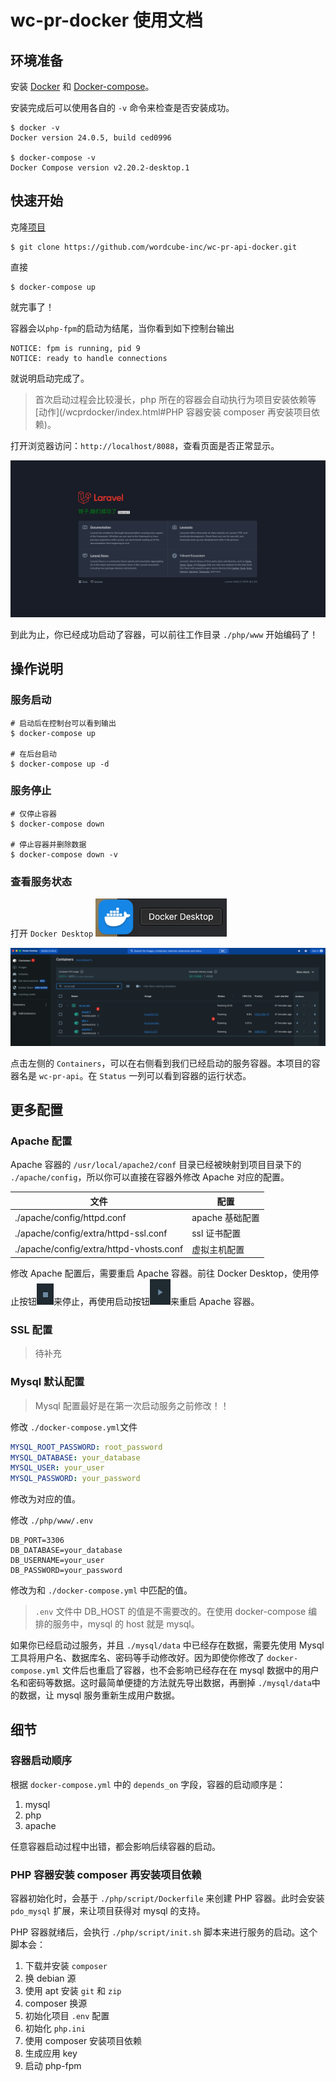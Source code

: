 # wc-pr-docker 使用文档

## 环境准备
安装 [Docker](https://www.docker.com/) 和 [Docker-compose](https://github.com/docker/compose/releases)。

安装完成后可以使用各自的 `-v` 命令来检查是否安装成功。

```shell
$ docker -v
Docker version 24.0.5, build ced0996

$ docker-compose -v
Docker Compose version v2.20.2-desktop.1
```

## 快速开始

克隆[项目](https://github.com/wordcube-inc/wc-pr-api-docker)

```ssh
$ git clone https://github.com/wordcube-inc/wc-pr-api-docker.git
```

直接

```shell
$ docker-compose up
```

就完事了！

容器会以`php-fpm`的启动为结尾，当你看到如下控制台输出

```shell
NOTICE: fpm is running, pid 9
NOTICE: ready to handle connections
```

就说明启动完成了。

> 首次启动过程会比较漫长，php 所在的容器会自动执行为项目安装依赖等[动作](/wcprdocker/index.html#PHP 容器安装 composer 再安装项目依赖)。

打开浏览器访问：`http://localhost/8088`，查看页面是否正常显示。

![](Xnip2024-01-27_22-52-46.png)

到此为止，你已经成功启动了容器，可以前往工作目录 `./php/www` 开始编码了！



## 操作说明

### 服务启动

```shell
# 启动后在控制台可以看到输出
$ docker-compose up

# 在后台启动
$ docker-compose up -d
```

### 服务停止

```shell
# 仅停止容器
$ docker-compose down

# 停止容器并删除数据
$ docker-compose down -v
```

### 查看服务状态

打开 `Docker Desktop` ![](Xnip2024-01-27_23-38-48.png)

![image-20240127234006380](image-20240127234006380.png)

点击左侧的 `Containers`，可以在右侧看到我们已经启动的服务容器。本项目的容器名是 `wc-pr-api`。在 `Status` 一列可以看到容器的运行状态。

## 更多配置

### Apache 配置

Apache 容器的 `/usr/local/apache2/conf` 目录已经被映射到项目目录下的 `./apache/config`，所以你可以直接在容器外修改 Apache 对应的配置。

| 文件                                    | 配置            |
| --------------------------------------- | --------------- |
| ./apache/config/httpd.conf              | apache 基础配置 |
| ./apache/config/extra/httpd-ssl.conf    | ssl 证书配置    |
| ./apache/config/extra/httpd-vhosts.conf | 虚拟主机配置    |

修改 Apache 配置后，需要重启 Apache 容器。前往 Docker Desktop，使用停止按钮![](Xnip2024-01-27_23-44-42.png)来停止，再使用启动按钮![](Xnip2024-01-27_23-44-16.png)来重启 Apache 容器。

### SSL 配置

> 待补充

### Mysql 默认配置

> Mysql 配置最好是在第一次启动服务之前修改！！

修改 `./docker-compose.yml`文件

```yml
MYSQL_ROOT_PASSWORD: root_password
MYSQL_DATABASE: your_database
MYSQL_USER: your_user
MYSQL_PASSWORD: your_password
```

修改为对应的值。

修改 `./php/www/.env`

```env
DB_PORT=3306
DB_DATABASE=your_database
DB_USERNAME=your_user
DB_PASSWORD=your_password
```

修改为和 `./docker-compose.yml` 中匹配的值。

> `.env` 文件中 DB_HOST 的值是不需要改的。在使用 docker-compose 编排的服务中，mysql 的 host 就是 mysql。

如果你已经启动过服务，并且 `./mysql/data` 中已经存在数据，需要先使用 Mysql 工具将用户名、数据库名、密码等手动修改好。因为即使你修改了 `docker-compose.yml` 文件后也重启了容器，也不会影响已经存在在 mysql 数据中的用户名和密码等数据。这时最简单便捷的方法就先导出数据，再删掉 `./mysql/data`中的数据，让 mysql 服务重新生成用户数据。

## 细节

### 容器启动顺序

根据 `docker-compose.yml` 中的 `depends_on` 字段，容器的启动顺序是：

1. mysql
2. php
3. apache

任意容器启动过程中出错，都会影响后续容器的启动。

### PHP 容器安装 composer 再安装项目依赖

容器初始化时，会基于 `./php/script/Dockerfile` 来创建 PHP 容器。此时会安装 `pdo_mysql` 扩展，来让项目获得对 mysql 的支持。

PHP 容器就绪后，会执行 `./php/script/init.sh` 脚本来进行服务的启动。这个脚本会：

1. 下载并安装 `composer`
2. 换 debian 源
3. 使用 apt 安装  `git` 和 `zip`
4. composer 换源
5. 初始化项目 `.env` 配置
6. 初始化 `php.ini`
7. 使用 composer 安装项目依赖
8. 生成应用 key
9. 启动 php-fpm

